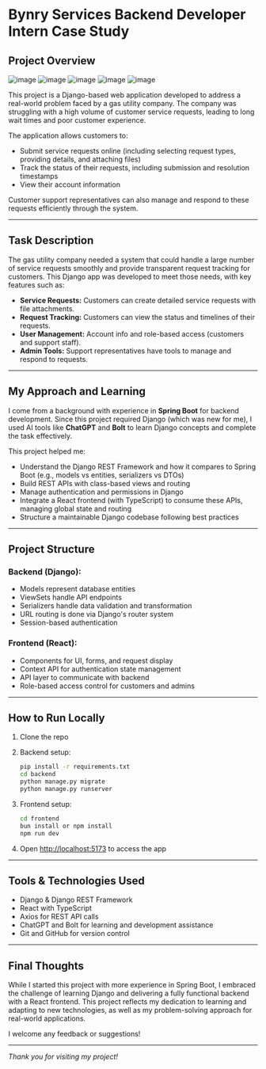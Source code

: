 # Bynry Services Backend Developer Intern Case Study

## Project Overview
![image](https://github.com/user-attachments/assets/280eb5a9-1d00-4fed-b652-805097f310a8)
![image](https://github.com/user-attachments/assets/3147baa5-95d8-49d7-bce4-9fca664cea76)
![image](https://github.com/user-attachments/assets/4efb7925-443b-4768-9b7d-d6b97a8203a5)
![image](https://github.com/user-attachments/assets/8fe804ed-9ae5-4044-a3aa-ee9eaa0a19cb)
![image](https://github.com/user-attachments/assets/a03688ea-7492-43b0-bf8b-e5290e94863f)


This project is a Django-based web application developed to address a real-world problem faced by a gas utility company. The company was struggling with a high volume of customer service requests, leading to long wait times and poor customer experience.

The application allows customers to:

- Submit service requests online (including selecting request types, providing details, and attaching files)  
- Track the status of their requests, including submission and resolution timestamps  
- View their account information  

Customer support representatives can also manage and respond to these requests efficiently through the system.

---

## Task Description

The gas utility company needed a system that could handle a large number of service requests smoothly and provide transparent request tracking for customers. This Django app was developed to meet those needs, with key features such as:

- **Service Requests:** Customers can create detailed service requests with file attachments.  
- **Request Tracking:** Customers can view the status and timelines of their requests.  
- **User Management:** Account info and role-based access (customers and support staff).  
- **Admin Tools:** Support representatives have tools to manage and respond to requests.  

---

## My Approach and Learning

I come from a background with experience in **Spring Boot** for backend development. Since this project required Django (which was new for me), I used AI tools like **ChatGPT** and **Bolt** to learn Django concepts and complete the task effectively.

This project helped me:

- Understand the Django REST Framework and how it compares to Spring Boot (e.g., models vs entities, serializers vs DTOs)  
- Build REST APIs with class-based views and routing  
- Manage authentication and permissions in Django  
- Integrate a React frontend (with TypeScript) to consume these APIs, managing global state and routing  
- Structure a maintainable Django codebase following best practices  

---

## Project Structure

### Backend (Django):

- Models represent database entities  
- ViewSets handle API endpoints  
- Serializers handle data validation and transformation  
- URL routing is done via Django's router system  
- Session-based authentication  

### Frontend (React):

- Components for UI, forms, and request display  
- Context API for authentication state management  
- API layer to communicate with backend  
- Role-based access control for customers and admins  

---

## How to Run Locally

1. Clone the repo  
2. Backend setup:

   ```bash
   pip install -r requirements.txt
   cd backend
   python manage.py migrate
   python manage.py runserver
    ```

3. Frontend setup:

   ```bash
   cd frontend
   bun install or npm install
   npm run dev
   ```

4. Open [http://localhost:5173](http://localhost:5173) to access the app

---

## Tools & Technologies Used

* Django & Django REST Framework
* React with TypeScript
* Axios for REST API calls
* ChatGPT and Bolt for learning and development assistance
* Git and GitHub for version control

---

## Final Thoughts

While I started this project with more experience in Spring Boot, I embraced the challenge of learning Django and delivering a fully functional backend with a React frontend. This project reflects my dedication to learning and adapting to new technologies, as well as my problem-solving approach for real-world applications.

I welcome any feedback or suggestions!

---

*Thank you for visiting my project!*

```

